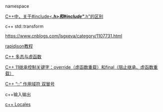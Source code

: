 namespace

[C++中，关于#include<***.h>和#include"***.h"的区别](https://www.cnblogs.com/yangxx-1990/p/8477211.html)

c++ std::transform



https://www.cnblogs.com/lsgxeva/category/1107731.html

[rapidjson教程](http://rapidjson.org/zh-cn/md_doc_tutorial_8zh-cn.html)



[C++ 多态与虚函数](https://www.zfl9.com/cpp-polymorphism.html)

[C++ 11继承控制关键字：override（虚函数重载）和final（阻止继承、虚函数重载）](https://blog.csdn.net/le119126/article/details/50175051)

[C++ “::” 作用域符 双冒号](https://blog.csdn.net/qq_33266987/article/details/53689133)

c++输入输出





[c++ Locales](https://docs.oracle.com/cd/E23824_01/html/E26033/glset.html)

